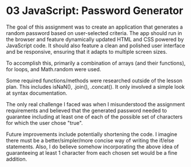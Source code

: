 # 03 JavaScript: Password Generator

The goal of this assignment was to create an application that generates a random password based on user-selected criteria. The app should run in the browser and feature dynamically updated HTML and CSS powered by JavaScript code. It should also feature a clean and polished user interface and be responsive, ensuring that it adapts to multiple screen sizes.

To accomplish this, primarily a combination of arrays (and their functions), for loops, and Math.random were used.

Some required functions/methods were researched outside of the lesson plan.  This includes isNaN(), .join(), .concat().  It only involved a simple look at syntax documentation.

The only real challenge I faced was when I misunderstood the assignment requirements and believed that the generated password needed to guarantee including at least one of each of the possible set of characters for which the user chose "true".

Future improvements include potentially shortening the code.  I imagine there must be a better/simpler/more concise way of writing the if/else statements.  Also, I do believe somehow incorporating the above idea of guaranteeing at least 1 character from each chosen set would be a fine addition.